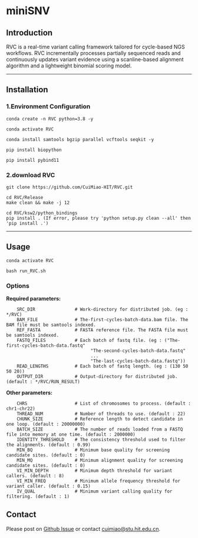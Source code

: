 # miniSNV

## Introduction
RVC is a real-time variant calling framework tailored for cycle-based NGS workflows. RVC incrementally processes partially sequenced reads and continuously updates variant evidence using a scanline-based alignment algorithm and a lightweight binomial scoring model.

---

## Installation
### 1.Environment Configuration
```
conda create -n RVC python=3.8 -y

conda activate RVC

conda install samtools bgzip parallel vcftools seqkit -y

pip install biopython

pip install pybind11

```
### 2.download RVC
```
git clone https://github.com/CuiMiao-HIT/RVC.git

cd RVC/Release
make clean && make -j 12

cd RVC/ksw2/python_bindings
pip install . (If error, please try 'python setup.py clean --all' then  'pip install .')

```

---	

## Usage
```
conda activate RVC

bash run_RVC.sh
```
### Options
**Required parameters:**  
```
	SRC_DIR               # Work-directory for distributed job. (eg : */RVC)
	BAM_FILE              # The-first-cycles-batch-data.bam file. The BAM file must be samtools indexed.
	REF_FASTA             # FASTA reference file. The FASTA file must be samtools indexed.
	FASTQ_FILES           # Each batch of fastq file. (eg : ("The-first-cycles-batch-data.fastq"
								"The-second-cycles-batch-data.fastq"
								...
								"The-last-cycles-batch-data.fastq"))
	READ_LENGTHS          # Each batch of fastq length. (eg : (130 50 50 20))
	OUTPUT_DIR            # Output-directory for distributed job. (default : */RVC/RUN_RESULT)
```
**Other parameters:**  
```
	CHRS                  # List of chromosomes to process. (default : chr1-chr22)
	THREAD_NUM            # Number of threads to use. (default : 22)
	CHUNK_SIZE            # Reference length to detect candidate in one loop. (default : 20000000)
	BATCH_SIZE            # The number of reads loaded from a FASTQ file into memory at one time. (default : 2000000)
	IDENTITY_THRESHOLD    # The consistency threshold used to filter the alignments. (default : 0.99)
	MIN_BQ                # Minimum base quality for screening candidate sites. (default : 0)
	MIN_MQ                # Minimum alignment quality for screening candidate sites. (default : 0)
	VI_MIN_DEPTH          # Minimum depth threshold for variant callers. (default : 8)
	VI_MIN_FREQ           # Minimum allele frequency threshold for variant caller. (default : 0.15)
	IV_QUAL               # Minimum variant calling quality for filtering. (default : 1)
```


## Contact
Please post on [Github Issue](https://github.com/CuiMiao-HIT/RVC/issues) or contact cuimiao@stu.hit.edu.cn.
